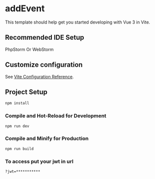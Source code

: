 # addEvent

This template should help get you started developing with Vue 3 in Vite.

## Recommended IDE Setup

PhpStorm Or WebStorm

## Customize configuration

See [Vite Configuration Reference](https://vitejs.dev/config/).

## Project Setup

```sh
npm install
```

### Compile and Hot-Reload for Development

```sh
npm run dev
```

### Compile and Minify for Production

```sh
npm run build
```

### To access put your jwt in url

```sh
?jwt=***********
```
